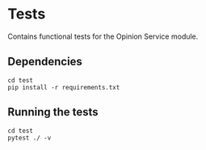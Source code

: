 # Tests

Contains functional tests for the Opinion Service module.

## Dependencies

```
cd test
pip install -r requirements.txt
```

## Running the tests

```
cd test
pytest ./ -v
```
